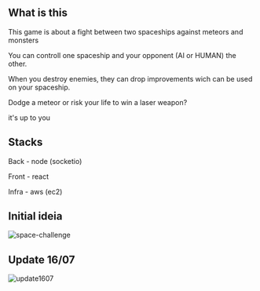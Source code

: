 ## What is this
This game is about a fight between two spaceships against meteors and monsters

You can controll one spaceship and your opponent (AI or HUMAN) the other.

When you destroy enemies, they can drop improvements wich can be used on your spaceship.

Dodge a meteor or risk your life to win a laser weapon?

it's up to you

## Stacks
Back - node (socketio)

Front - react

Infra - aws (ec2)

## Initial ideia
![space-challenge](https://user-images.githubusercontent.com/47106171/177225257-ce5b477c-06a7-4bb8-8c52-3aa437000605.png)

## Update 16/07
![update1607](https://user-images.githubusercontent.com/47106171/179361796-3ed3f9d5-b3ac-461e-a68c-5809553f977f.gif)
